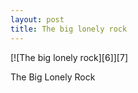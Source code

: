 ```yaml
---
layout: post
title: The big lonely rock
---
```

<div markdown="1" class="border">
[![The big lonely rock][6]][7]

   [6]: http://lh4.ggpht.com/_jwSLTQWHss4/S9_034UddTI/AAAAAAAABKI/2rgili7QoUo/DSC_7809_10_11-Edit%5B5%5D.jpg?imgmax=800 (The big lonely rock)
   [7]: http://www.flickr.com/photos/fajarnurdiansyah/4577475029/

The Big Lonely Rock
</div>
